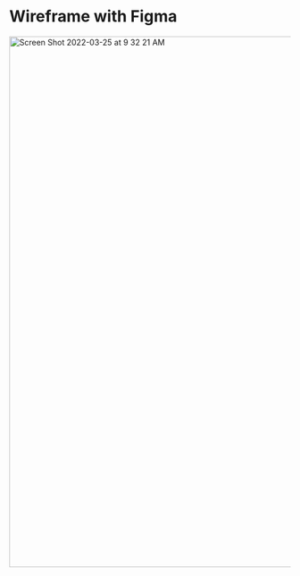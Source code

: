 # Wireframe with Figma

<img width="951" alt="Screen Shot 2022-03-25 at 9 32 21 AM" src="https://user-images.githubusercontent.com/25650329/160162286-a62bc4c1-28bf-4507-be27-abf511429b12.png">

